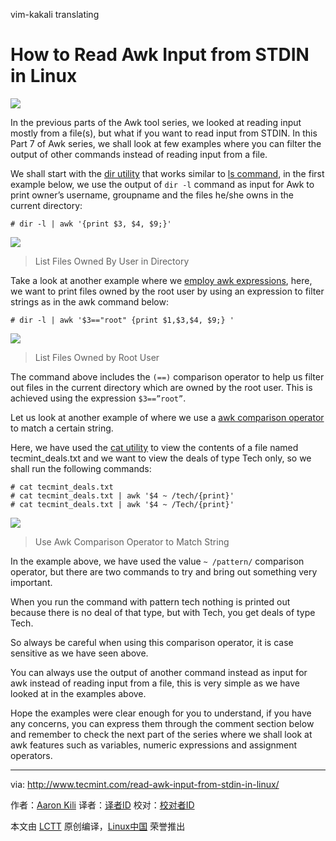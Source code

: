 vim-kakali translating


How to Read Awk Input from STDIN in Linux
============================================

![](http://www.tecmint.com/wp-content/uploads/2016/06/Read-Awk-Input-from-STDIN.png)

In the previous parts of the Awk tool series, we looked at reading input mostly from a file(s), but what if you want to read input from STDIN.
In this Part 7 of Awk series, we shall look at few examples where you can filter the output of other commands instead of reading input from a file.

We shall start with the [dir utility][1] that works similar to [ls command][2], in the first example below, we use the output of `dir -l` command as input for Awk to print owner’s username, groupname and the files he/she owns in the current directory:

```
# dir -l | awk '{print $3, $4, $9;}'
```

![](http://www.tecmint.com/wp-content/uploads/2016/06/List-Files-Owned-By-User-in-Directory.png)
>List Files Owned By User in Directory

Take a look at another example where we [employ awk expressions][3], here, we want to print files owned by the root user by using an expression to filter strings as in the awk command below:

```
# dir -l | awk '$3=="root" {print $1,$3,$4, $9;} '
```

![](http://www.tecmint.com/wp-content/uploads/2016/06/List-Files-Owned-by-Root-User.png)
>List Files Owned by Root User

The command above includes the `(==)` comparison operator to help us filter out files in the current directory which are owned by the root user. This is achieved using the expression `$3==”root”`.

Let us look at another example of where we use a [awk comparison operator][4] to match a certain string.

Here, we have used the [cat utility][5] to view the contents of a file named tecmint_deals.txt and we want to view the deals of type Tech only, so we shall run the following commands:

```
# cat tecmint_deals.txt
# cat tecmint_deals.txt | awk '$4 ~ /tech/{print}'
# cat tecmint_deals.txt | awk '$4 ~ /Tech/{print}'
```

![](http://www.tecmint.com/wp-content/uploads/2016/06/Use-Comparison-Operator-to-Match-String.png)
>Use Awk Comparison Operator to Match String

In the example above, we have used the value `~ /pattern/` comparison operator, but there are two commands to try and bring out something very important.

When you run the command with pattern tech nothing is printed out because there is no deal of that type, but with Tech, you get deals of type Tech.

So always be careful when using this comparison operator, it is case sensitive as we have seen above.

You can always use the output of another command instead as input for awk instead of reading input from a file, this is very simple as we have looked at in the examples above.

Hope the examples were clear enough for you to understand, if you have any concerns, you can express them through the comment section below and remember to check the next part of the series where we shall look at awk features such as variables, numeric expressions and assignment operators.

--------------------------------------------------------------------------------

via: http://www.tecmint.com/read-awk-input-from-stdin-in-linux/

作者：[Aaron Kili][a]
译者：[译者ID](https://github.com/译者ID)
校对：[校对者ID](https://github.com/校对者ID)

本文由 [LCTT](https://github.com/LCTT/TranslateProject) 原创编译，[Linux中国](https://linux.cn/) 荣誉推出

[a]: http://www.tecmint.com/author/aaronkili/
[1]: http://www.tecmint.com/linux-dir-command-usage-with-examples/
[2]: http://www.tecmint.com/15-basic-ls-command-examples-in-linux/
[3]: http://www.tecmint.com/combine-multiple-expressions-in-awk
[4]: http://www.tecmint.com/comparison-operators-in-awk
[5]: http://www.tecmint.com/13-basic-cat-command-examples-in-linux/



